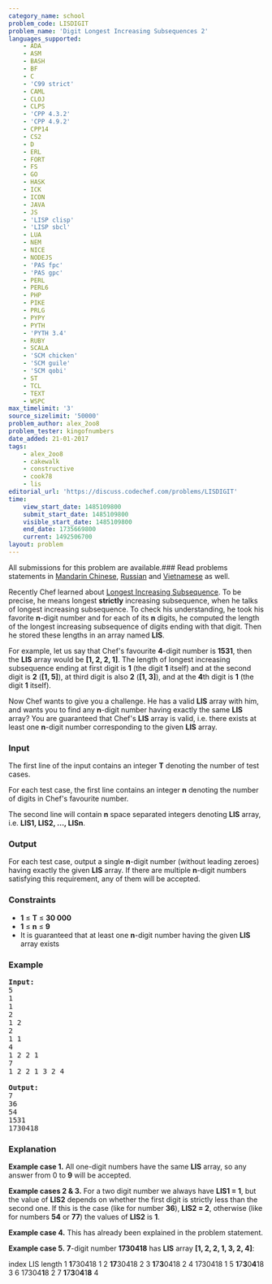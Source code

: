 ```yaml
---
category_name: school
problem_code: LISDIGIT
problem_name: 'Digit Longest Increasing Subsequences 2'
languages_supported:
    - ADA
    - ASM
    - BASH
    - BF
    - C
    - 'C99 strict'
    - CAML
    - CLOJ
    - CLPS
    - 'CPP 4.3.2'
    - 'CPP 4.9.2'
    - CPP14
    - CS2
    - D
    - ERL
    - FORT
    - FS
    - GO
    - HASK
    - ICK
    - ICON
    - JAVA
    - JS
    - 'LISP clisp'
    - 'LISP sbcl'
    - LUA
    - NEM
    - NICE
    - NODEJS
    - 'PAS fpc'
    - 'PAS gpc'
    - PERL
    - PERL6
    - PHP
    - PIKE
    - PRLG
    - PYPY
    - PYTH
    - 'PYTH 3.4'
    - RUBY
    - SCALA
    - 'SCM chicken'
    - 'SCM guile'
    - 'SCM qobi'
    - ST
    - TCL
    - TEXT
    - WSPC
max_timelimit: '3'
source_sizelimit: '50000'
problem_author: alex_2oo8
problem_tester: kingofnumbers
date_added: 21-01-2017
tags:
    - alex_2oo8
    - cakewalk
    - constructive
    - cook78
    - lis
editorial_url: 'https://discuss.codechef.com/problems/LISDIGIT'
time:
    view_start_date: 1485109800
    submit_start_date: 1485109800
    visible_start_date: 1485109800
    end_date: 1735669800
    current: 1492506700
layout: problem
---
```

All submissions for this problem are available.###  Read problems statements in [Mandarin Chinese](http://www.codechef.com/download/translated/COOK78/mandarin/LISDIGIT.pdf), [Russian](http://www.codechef.com/download/translated/COOK78/russian/LISDIGIT.pdf) and [Vietnamese](http://www.codechef.com/download/translated/COOK78/vietnamese/LISDIGIT.pdf) as well.

Recently Chef learned about [Longest Increasing Subsequence](https://en.wikipedia.org/wiki/Longest_increasing_subsequence). To be precise, he means longest **strictly** increasing subsequence, when he talks of longest increasing subsequence. To check his understanding, he took his favorite **n**-digit number and for each of its **n** digits, he computed the length of the longest increasing subsequence of digits ending with that digit. Then he stored these lengths in an array named **LIS**.

For example, let us say that Chef's favourite **4**-digit number is **1531**, then the **LIS** array would be **\[1, 2, 2, 1\]**. The length of longest increasing subsequence ending at first digit is **1** (the digit **1** itself) and at the second digit is **2** (**\[1, 5\]**), at third digit is also **2** (**\[1, 3\]**), and at the **4**th digit is **1** (the digit **1** itself).

Now Chef wants to give you a challenge. He has a valid **LIS** array with him, and wants you to find any **n**-digit number having exactly the same **LIS** array? You are guaranteed that Chef's **LIS** array is valid, i.e. there exists at least one **n**-digit number corresponding to the given **LIS** array.

### Input

The first line of the input contains an integer **T** denoting the number of test cases.

For each test case, the first line contains an integer **n** denoting the number of digits in Chef's favourite number.

The second line will contain **n** space separated integers denoting **LIS** array, i.e. **LIS1, LIS2, ..., LISn**.

### Output

For each test case, output a single **n**-digit number (without leading zeroes) having exactly the given **LIS** array. If there are multiple **n**-digit numbers satisfying this requirement, any of them will be accepted.

### Constraints

- **1** ≤ **T** ≤ **30 000**
- **1** ≤ **n** ≤ **9**
- It is guaranteed that at least one **n**-digit number having the given **LIS** array exists

### Example

<pre><b>Input:</b>
5
1 
1
2 
1 2
2 
1 1
4
1 2 2 1
7 
1 2 2 1 3 2 4

<b>Output:</b>
7
36
54
1531
1730418
</pre>
### Explanation

**Example case 1.** All one-digit numbers have the same **LIS** array, so any answer from 0 to **9** will be accepted.

**Example cases 2 & 3.** For a two digit number we always have **LIS1 = 1**, but the value of **LIS2** depends on whether the first digit is strictly less than the second one. If this is the case (like for number **36**), **LIS2 = 2**, otherwise (like for numbers **54** or **77**) the values of **LIS2** is **1**.

**Example case 4.** This has already been explained in the problem statement.

**Example case 5.** **7**-digit number **1730418** has **LIS** array **\[1, 2, 2, 1, 3, 2, 4\]**:

  index LIS length   1 **1**730418 1   2 **17**30418 2   3 **1**7**3**0418 2   4 1730418 1   5 **1**7**3**0**4**18 3   6 17304**1**8 2   7 **1**7**3**0**4**1**8** 4
